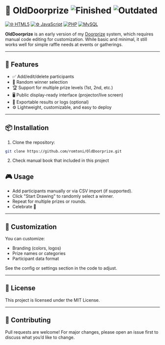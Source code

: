 # 🎁 OldDoorprize ![Finished](https://img.shields.io/badge/finished-brightgreen) ![Outdated](https://img.shields.io/badge/outdated-red)

[![🌐 HTML5](https://img.shields.io/badge/HTML5-E34F26?style=flat&logo=html5&logoColor=white)](https://developer.mozilla.org/en-US/docs/Web/HTML)  [![⚙️ JavaScript](https://img.shields.io/badge/JavaScript-F7DF1E?style=flat&logo=javascript&logoColor=black)](https://developer.mozilla.org/en-US/docs/Web/JavaScript)  [![PHP](https://img.shields.io/badge/PHP-777BB4?style=flat&logo=php&logoColor=white)](https://www.php.net/) [![MySQL](https://img.shields.io/badge/MySQL-00000F?style=flat&logo=mysql&logoColor=white)](https://www.mysql.com/)

**OldDoorprize** is an early version of my [Doorprize](https://github.com/romtoni/doorprize) system, which requires manual code editing for customization. While basic and minimal, it still works well for simple raffle needs at events or gatherings.

---

## 🚀 Features

- ✅ Add/edit/delete participants
- 🎯 Random winner selection
- 🏆 Support for multiple prize levels (1st, 2nd, etc.)
- 🖥️ Public display-ready interface (projector/live screen)
- 📂 Exportable results or logs (optional)
- ⚙️ Lightweight, customizable, and easy to deploy

---

## 📦 Installation

1. Clone the repository:

```bash
git clone https://github.com/romtoni/OldDoorprize.git
```

2. Check manual book that included in this project

## 🎮 Usage

- Add participants manually or via CSV import (if supported).
- Click "Start Drawing" to randomly select a winner.
- Repeat for multiple prizes or rounds.
- Celebrate 🎉


---

## 🧩 Customization

You can customize:
- Branding (colors, logos)
- Prize names or categories
- Participant data format


See the config or settings section in the code to adjust.

---
## 📄 License

This project is licensed under the MIT License.

---
## 🙌 Contributing

Pull requests are welcome! For major changes, please open an issue first to discuss what you’d like to change.
